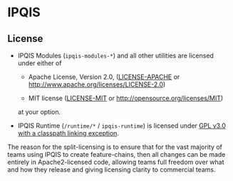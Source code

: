 # IPQIS

## License

* IPQIS Modules (`ipqis-modules-*`) and all other utilities are licensed under either of
    - Apache License, Version 2.0, ([LICENSE-APACHE](LICENSE-APACHE) or
    http://www.apache.org/licenses/LICENSE-2.0)

    - MIT license ([LICENSE-MIT](LICENSE-MIT) or
    http://opensource.org/licenses/MIT)

    at your option.

* IPQIS Runtime (`/runtime/*` / `ipqis-runtime`) is licensed under [GPL v3.0 with a classpath linking exception](LICENSE-GPL3).

The reason for the split-licensing is to ensure that for the vast majority of teams using IPQIS to create feature-chains, then all changes can be made entirely in Apache2-licensed code, allowing teams full freedom over what and how they release and giving licensing clarity to commercial teams.
